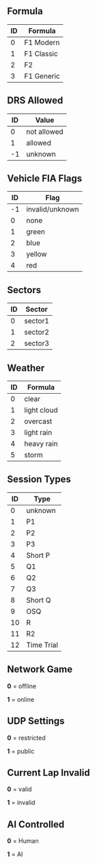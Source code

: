 ## Formula

| ID  | Formula    |
|-----|------------|
| 0   | F1 Modern  |
| 1   | F1 Classic |
| 2   | F2         |
| 3   | F1 Generic |

## DRS Allowed

| ID  | Value       |
|-----|-------------|
| 0   | not allowed |
| 1   | allowed     |
| -1  | unknown     |

## Vehicle FIA Flags

| ID  | Flag            |
|-----|-----------------|
| -1  | invalid/unknown |
| 0   | none            |
| 1   | green           |
| 2   | blue            |
| 3   | yellow          |
| 4   | red             |

## Sectors

| ID  | Sector  |
|-----|---------|
| 0   | sector1 |
| 1   | sector2 |
| 2   | sector3 |

## Weather

| ID  | Formula     |
|-----|-------------|
| 0   | clear       |
| 1   | light cloud |
| 2   | overcast    |
| 3   | light rain  |
| 4   | heavy rain  |
| 5   | storm       |

## Session Types

| ID  | Type       |
|-----|------------|
| 0   | unknown    |
| 1   | P1         |
| 2   | P2         |
| 3   | P3         |
| 4   | Short P    |
| 5   | Q1         |
| 6   | Q2         |
| 7   | Q3         |
| 8   | Short Q    |
| 9   | OSQ        |
| 10  | R          |
| 11  | R2         |
| 12  | Time Trial |

## Network Game

**0** = offline

**1** = online

## UDP Settings

**0** = restricted

**1** = public

## Current Lap Invalid

**0** = valid

**1** = invalid

## AI Controlled

**0** = Human

**1** = AI